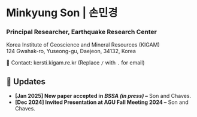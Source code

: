 # Minkyung Son | 손민경
### Principal Researcher, Earthquake Research Center  
Korea Institute of Geoscience and Mineral Resources (KIGAM)  
124 Gwahak-ro, Yuseong-gu, Daejeon, 34132, Korea  

📧 Contact: kersti.kigam.re.kr (Replace `/` with `.` for email)

## 🔹 Updates
- **[Jan 2025] New paper accepted in *BSSA (in press)* –** Son and Chaves.
- **[Dec 2024] Invited Presentation at AGU Fall Meeting 2024 –** Son and Chaves.
